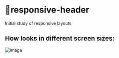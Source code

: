 # 📏responsive-header
Initial study of responsive layouts
 
 ## How looks in different screen sizes:
 ![image](https://user-images.githubusercontent.com/88206626/155739300-639d7b07-cc19-4745-b49b-aeed4fa461d2.png)



